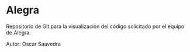 # Alegra

Repositorio de Git para la visualización del código solicitado por el equipo de Alegra.

Autor: Oscar Saavedra